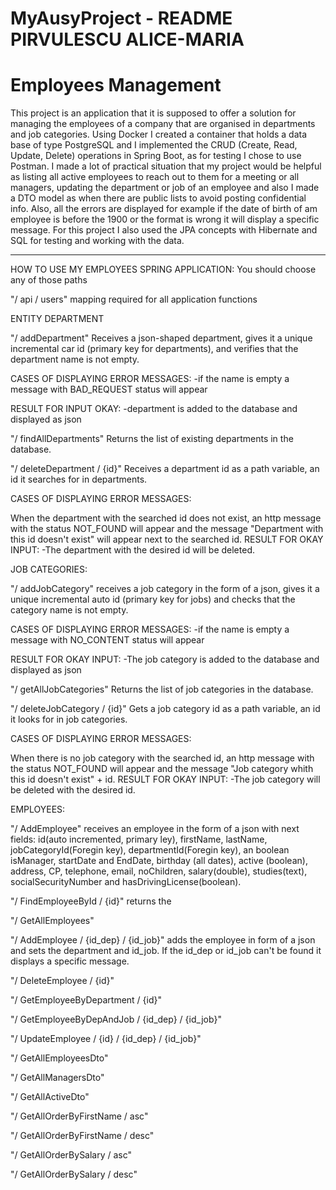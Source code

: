 # MyAusyProject - README PIRVULESCU ALICE-MARIA 

# Employees Management
>
This project is an application that it is supposed to offer a solution for managing the employees of a company that are organised in departments and job categories. Using Docker I created a container that holds a data base of type PostgreSQL and I implemented the CRUD (Create, Read, Update, Delete) operations in Spring Boot, as for testing I chose to use Postman. I made a lot of practical situation that my project would be helpful as listing all active employees to reach out to them for a meeting or all managers, updating the department or job of an employee and also I made a DTO model as when there are public lists to avoid posting confidential info. Also, all the errors are displayed for example if the date of birth of am employee is before the 1900 or the format is wrong it will display a specific message. For this project I also used the JPA concepts with Hibernate and SQL for testing and working with the data.
<hr>

HOW TO USE MY EMPLOYEES SPRING APPLICATION: You should choose any of those paths

"/ api / users" mapping required for all application functions

ENTITY DEPARTMENT

"/ addDepartment" Receives a json-shaped department, gives it a unique incremental car id (primary key for departments), and verifies that the department name is not empty.

CASES OF DISPLAYING ERROR MESSAGES: -if the name is empty a message with BAD_REQUEST status will appear

RESULT FOR INPUT OKAY: -department is added to the database and displayed as json

"/ findAllDepartments" Returns the list of existing departments in the database.

"/ deleteDepartment / {id}" Receives a department id as a path variable, an id it searches for in departments.

CASES OF DISPLAYING ERROR MESSAGES:

When the department with the searched id does not exist, an http message with the status NOT_FOUND will appear and the message "Department with this id doesn't exist" will appear next to the searched id.
RESULT FOR OKAY INPUT: -The department with the desired id will be deleted.

JOB CATEGORIES:

"/ addJobCategory" receives a job category in the form of a json, gives it a unique incremental auto id (primary key for jobs) and checks that the category name is not empty.

CASES OF DISPLAYING ERROR MESSAGES: -if the name is empty a message with NO_CONTENT status will appear

RESULT FOR OKAY INPUT: -The job category is added to the database and displayed as json

"/ getAllJobCategories" Returns the list of job categories in the database.

"/ deleteJobCategory / {id}" Gets a job category id as a path variable, an id it looks for in job categories.

CASES OF DISPLAYING ERROR MESSAGES:

When there is no job category with the searched id, an http message with the status NOT_FOUND will appear and the message "Job category whith this id doesn't exist" + id.
RESULT FOR OKAY INPUT: -The job category will be deleted with the desired id.

EMPLOYEES:

"/ AddEmployee" receives an employee in the form of a json with next fields: id(auto incremented, primary ley), firstName, lastName, jobCategoryId(Foregin key), departmentId(Foregin key), an boolean isManager, startDate and EndDate, birthday (all dates), active (boolean), address, CP, telephone, email, noChildren, salary(double), studies(text), socialSecurityNumber and hasDrivingLicense(boolean).

"/ FindEmployeeById / {id}" returns the 

"/ GetAllEmployees"

"/ AddEmployee / {id_dep} / {id_job}" adds the employee in form of a json and sets the department and id_job. If the id_dep or id_job can't be found it displays a specific message.

"/ DeleteEmployee / {id}"

"/ GetEmployeeByDepartment / {id}"

"/ GetEmployeeByDepAndJob / {id_dep} / {id_job}"

"/ UpdateEmployee / {id} / {id_dep} / {id_job}"

"/ GetAllEmployeesDto"

"/ GetAllManagersDto"

"/ GetAllActiveDto"

"/ GetAllOrderByFirstName / asc"

"/ GetAllOrderByFirstName / desc"

"/ GetAllOrderBySalary / asc"

"/ GetAllOrderBySalary / desc"
